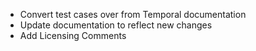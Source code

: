 - Convert test cases over from Temporal documentation
- Update documentation to reflect new changes
- Add Licensing Comments
